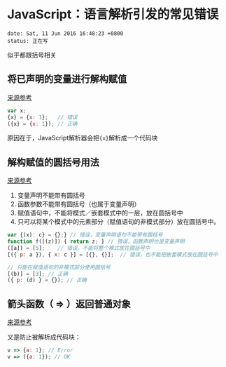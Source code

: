 # JavaScript：语言解析引发的常见错误
```{metadata}
date: Sat, 11 Jun 2016 16:48:23 +0800
status: 正在写
```

似乎都跟括号相关

## 将已声明的变量进行解构赋值
[来源参考](http://es6.ruanyifeng.com/#docs/destructuring)
```JavaScript
var x;
{x} = {x: 1};   // 错误
({x} = {x: 1}); // 正确
```
原因在于，JavaScript解析器会把`{x}`解析成一个代码块

## 解构赋值的圆括号用法
[来源参考](http://es6.ruanyifeng.com/#docs/destructuring)

1. 变量声明不能带有圆括号
2. 函数参数不能带有圆括号（也属于变量声明）
3. 赋值语句中，不能将模式／嵌套模式中的一层，放在圆括号中
4. 只可以将某个模式中的元素部分（赋值语句的非模式部分）放在圆括号中。

```JavaScript
var {(x): c} = {};} // 错误，变量声明语句不能带有圆括号
function f([(z)]) { return z; } // 错误，函数声明也是变量声明
([a]) = [5];    // 错误，不能将整个模式放在圆括号中
[({ p: a }), { x: c }] = [{}, {}];  // 错误，也不能把嵌套模式放在圆括号中

// 只能在赋值语句的非模式部分使用圆括号
[(b)] = [3]; // 正确
({ p: (d) } = {}); // 正确
```

## 箭头函数（ => ）返回普通对象
[来源参考](http://es6.ruanyifeng.com/#docs/function#箭头函数)

又是防止被解析成代码块：
```JavaScript
v => {a: 1}; // Error
v => ({a: 1}); // OK
```
